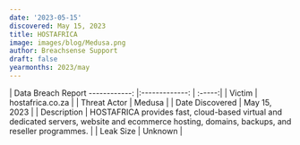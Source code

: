 ```yaml
---
date: '2023-05-15'
discovered: May 15, 2023
title: HOSTAFRICA
image: images/blog/Medusa.png
author: Breachsense Support
draft: false
yearmonths: 2023/may
---
```



| Data Breach Report
------------:     |:-------------:    | :-----:|
| Victim      | hostafrica.co.za      | 
| Threat Actor      | Medusa      | 
| Date Discovered      | May 15, 2023      | 
| Description      | HOSTAFRICA provides fast, cloud-based virtual and dedicated servers, website and ecommerce hosting, domains, backups, and reseller programmes.      | 
| Leak Size      | Unknown      | 

